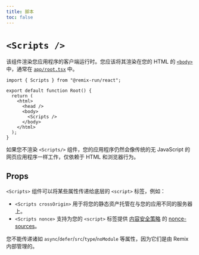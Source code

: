 ```yaml
---
title: 脚本
toc: false
---
```


# `<Scripts />`

该组件渲染您应用程序的客户端运行时。您应该将其渲染在您的 HTML 的 [`<body>`][body-element] 中，通常在 [`app/root.tsx`][root] 中。

```tsx filename=app/root.tsx lines=[8]
import { Scripts } from "@remix-run/react";

export default function Root() {
  return (
    <html>
      <head />
      <body>
        <Scripts />
      </body>
    </html>
  );
}
```

如果您不渲染 `<Scripts/>` 组件，您的应用程序仍然会像传统的无 JavaScript 的网页应用程序一样工作，仅依赖于 HTML 和浏览器行为。

## Props

`<Scripts>` 组件可以将某些属性传递给底层的 `<script>` 标签，例如：

- `<Scripts crossOrigin>` 用于将您的静态资产托管在与您的应用不同的服务器上。
- `<Scripts nonce>` 支持为您的 `<script>` 标签提供 [内容安全策略][csp] 的 [nonce-sources][csp-nonce]。

您不能传递诸如 `async`/`defer`/`src`/`type`/`noModule` 等属性，因为它们是由 Remix 内部管理的。

[body-element]: https://developer.mozilla.org/en-US/docs/Web/HTML/Element/body
[csp]: https://developer.mozilla.org/en-US/docs/Web/HTTP/Headers/Content-Security-Policy/script-src
[csp-nonce]: https://developer.mozilla.org/en-US/docs/Web/HTTP/Headers/Content-Security-Policy/Sources#sources
[root]: ../file-conventions/root